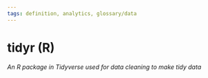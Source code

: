 ```yaml
---
tags: definition, analytics, glossary/data
---
```

#  tidyr (R)
*An R package in Tidyverse used for data cleaning to make tidy data*